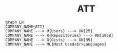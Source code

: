<h1 align="center">ATT</h1>

```mermaid
graph LR
COMPANY_NAME{ATT}
COMPANY_NAME ---> U{Users} ---> UN[25]
COMPANY_NAME ---> R{Repositories} ---> RN[1968]
COMPANY_NAME ---> G{Gists} ---> GN[39]
COMPANY_NAME ---> ML{Most Used<br>Languages}
```
